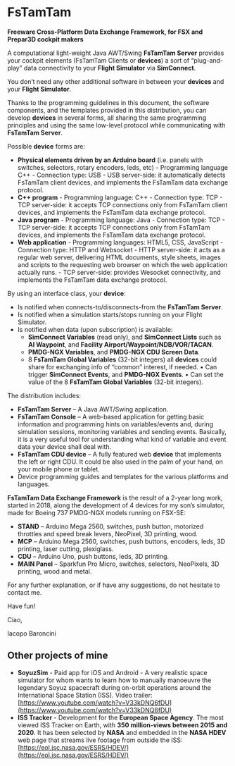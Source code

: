 # FsTamTam

**Freeware Cross-Platform Data Exchange Framework, for FSX and Prepar3D cockpit makers** 

A computational light-weight Java AWT/Swing **FsTamTam Server** provides your cockpit elements (FsTamTam Clients or **devices**) a sort of “plug-and-play” data connectivity to your **Flight Simulator** via **SimConnect**.

You don’t need any other additional software in between your **devices** and your **Flight Simulator**.

Thanks to the programming guidelines in this document, the software components, and the templates provided in this distribution, you can develop **devices** in several forms, all sharing the same programming principles and using the same low-level protocol while communicating with **FsTamTam Server**.

Possible **device** forms are:
* **Physical elements driven by an Arduino board** (i.e. panels with switches, selectors, rotary encoders, leds, etc) - Programming language C++ - Connection type: USB	- USB server-side: it automatically detects FsTamTam client devices, and implements the FsTamTam data exchange protocol.
* **C++ program** - Programming language: C++ - Connection type: TCP - TCP server-side: it accepts TCP connections only from FsTamTam client devices, and implements the FsTamTam data exchange protocol. 
* **Java program** - Programming language: Java - Connection type: TCP - TCP server-side: it accepts TCP connections only from FsTamTam devices, and implements the FsTamTam data exchange protocol.
* **Web application** - Programming languages: HTML5, CSS, JavaScript - Connection type: HTTP and Websocket	- HTTP server-side: it acts as a regular web server, delivering HTML documents, style sheets, images and scripts to the requesting web browser on which the web application actually runs. - TCP server-side: provides Wesocket connectivity, and implements the FsTamTam data exchange protocol.

By using an interface class, your **device**:
* Is notified when connects-to/disconnects-from the **FsTamTam Server**.
* Is notified when a simulation starts/stops running on your Flight Simulator.
* Is notified when data (upon subscription) is available:
   * **SimConnect Variables** (read only), and **SimConnect Lists** such as **AI Waypoint**, and **Facility Airport/Waypoint/NDB/VOR/TACAN**.
   * **PMDG-NGX Variables**, and **PMDG-NGX CDU Screen Data**.
   * 8 **FsTamTam Global Variables** (32-bit integers) all **devices** could share for exchanging info of “common” interest, if needed.
•	Can trigger **SimConnect Events**, and **PMDG-NGX Events**.
•	Can set the value of the 8 **FsTamTam Global Variables** (32-bit integers).

The distribution includes:

* **FsTamTam Server** – A Java AWT/Swing application.
* **FsTamTam Console** – A web-based application for getting basic information and programming hints on variables/events and, during simulation sessions, monitoring variables and sending events. Basically, it is a very useful tool for understanding what kind of variable and event data your device shall deal with.
* **FsTamTam CDU device** – A fully featured web **device** that implements the left or right CDU. It could be also used in the palm of your hand, on your mobile phone or tablet.
* Device programming guides and templates for the various platforms and languages.

**FsTamTam Data Exchange Framework** is the result of a 2-year long work, started in 2018, along the development of 4 devices for my son’s simulator, made for Boeing 737 PMDG-NGX models running on FSX-SE:
* **STAND** – Arduino Mega 2560, switches, push button, motorized throttles and speed break levers, NeoPixel, 3D printing, wood.
* **MCP** – Arduino Mega 2560, switches, push buttons, encoders, leds, 3D printing, laser cutting, plexiglass.
* **CDU** – Arduino Uno, push buttons, leds, 3D printing.
* **MAIN Panel** – Sparkfun Pro Micro, switches, selectors, NeoPixels, 3D printing, wood and metal. 

For any further explanation, or if have any suggestions, do not hesitate to contact me.

Have fun!

Ciao,

Iacopo Baroncini



## Other projects of mine
* **SoyuzSim** - Paid app for iOS and Android - A very realistic space simulator for whom wants to learn how to manually manoeuvre the legendary Soyuz spacecraft during on-orbit operations around the International Space Station (ISS). Video trailer: [https://www.youtube.com/watch?v=V33kDNQ6fDU](https://www.youtube.com/watch?v=V33kDNQ6fDU)
* **ISS Tracker** - Development for the **European Space Agency**. The most viewed ISS Tracker on Earth, with **350 million-views between 2015 and 2020**. It has been selected by **NASA** and embedded in the **NASA HDEV** web page that streams live footage from outside the ISS: [https://eol.jsc.nasa.gov/ESRS/HDEV/](https://eol.jsc.nasa.gov/ESRS/HDEV/)


